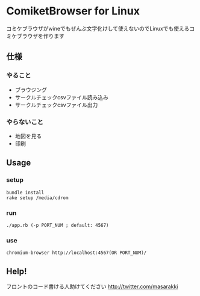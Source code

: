 # ComiketBrowser for Linux

コミケブラウザがwineでもぜんぶ文字化けして使えないのでLinuxでも使えるコミケブラウザを作ります

## 仕様
### やること
- ブラウジング
- サークルチェックcsvファイル読み込み
- サークルチェックcsvファイル出力

### やらないこと
- 地図を見る
- 印刷

## Usage
### setup
    bundle install
    rake setup /media/cdrom

### run
    ./app.rb (-p PORT_NUM ; default: 4567)

### use
    chromium-browser http://localhost:4567(OR PORT_NUM)/

## Help!
フロントのコード書ける人助けてください
http://twitter.com/masarakki
